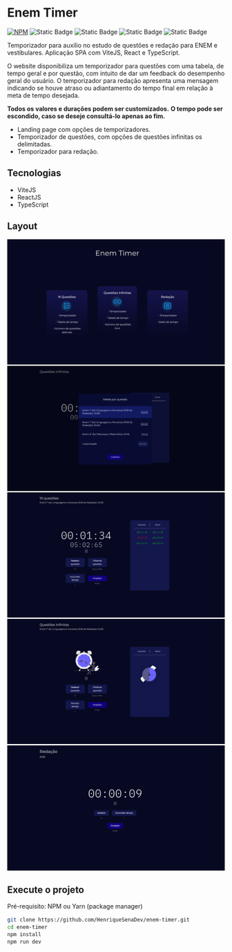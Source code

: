 # Enem Timer
[![NPM](https://img.shields.io/npm/l/react)](https://github.com/HenriqueSenaDev/enem-timer/blob/development/LICENSE)
![Static Badge](https://img.shields.io/badge/ViteJS-build?style=flat&logo=vite&logoColor=white&label=build&color=%23646CFF)
![Static Badge](https://img.shields.io/badge/TypeScript-build?style=flat&logo=typescript&logoColor=white&label=lang&color=%233178C6)
![Static Badge](https://img.shields.io/badge/React-build?style=flat&logo=react&logoColor=white&label=lib&color=%2361DAFB)
![Static Badge](https://img.shields.io/badge/TailwindCSS-build?style=flat&logo=tailwindcss&logoColor=white&label=styles&color=%2306B6D4)

Temporizador para auxílio no estudo de questões e redação para ENEM e vestibulares.
Aplicação SPA com ViteJS, React e TypeScript.

O website disponibiliza um temporizador para questões com uma tabela, de tempo geral e por questão, com intuito de dar um feedback do desempenho geral do usuário.
O temporizador para redação apresenta uma mensagem indicando se houve atraso ou adiantamento do tempo final em relação à meta de tempo desejada.


**Todos os valores e durações podem ser customizados.**
**O tempo pode ser escondido, caso se deseje consultá-lo apenas ao fim.**

- Landing page com opções de temporizadores.
- Temporizador de questões, com opções de questões infinitas os delimitadas.
- Temporizador para redação.

## Tecnologias
- ViteJS
- ReactJS
- TypeScript

## Layout
![Home](https://github.com/HenriqueSenaDev/assets/blob/main/enem-timer/home.png)
![Modal](https://github.com/HenriqueSenaDev/assets/blob/main/enem-timer/modal.png)
![Running](https://github.com/HenriqueSenaDev/assets/blob/main/enem-timer/running.png)
![Hidden](https://github.com/HenriqueSenaDev/assets/blob/main/enem-timer/hidden.png)
![Essay](https://github.com/HenriqueSenaDev/assets/blob/main/enem-timer/essay.png)

## Execute o projeto
Pré-requisito: NPM ou Yarn (package manager)

```bash
git clone https://github.com/HenriqueSenaDev/enem-timer.git
cd enem-timer
npm install
npm run dev
```
